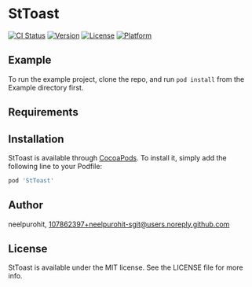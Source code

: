 # StToast

[![CI Status](https://img.shields.io/travis/neelpurohit/StToast.svg?style=flat)](https://travis-ci.org/neelpurohit/StToast)
[![Version](https://img.shields.io/cocoapods/v/StToast.svg?style=flat)](https://cocoapods.org/pods/StToast)
[![License](https://img.shields.io/cocoapods/l/StToast.svg?style=flat)](https://cocoapods.org/pods/StToast)
[![Platform](https://img.shields.io/cocoapods/p/StToast.svg?style=flat)](https://cocoapods.org/pods/StToast)

## Example

To run the example project, clone the repo, and run `pod install` from the Example directory first.

## Requirements

## Installation

StToast is available through [CocoaPods](https://cocoapods.org). To install
it, simply add the following line to your Podfile:

```ruby
pod 'StToast'
```

## Author

neelpurohit, 107862397+neelpurohit-sgit@users.noreply.github.com

## License

StToast is available under the MIT license. See the LICENSE file for more info.
